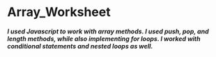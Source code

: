 # Array_Worksheet
***I used Javascript to work with array methods. I used push, pop, and length methods, while also implementing for loops. I worked with conditional statements and nested loops as well.***
